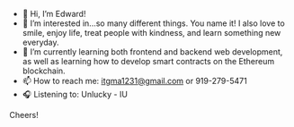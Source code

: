 - 👋 Hi, I’m Edward!
- 👀 I’m interested in...so many different things. You name it! I also love to smile, enjoy life, treat people with kindness, and learn something new everyday.
- 🌱 I’m currently learning both frontend and backend web development, as well as learning how to develop smart contracts on the Ethereum blockchain.
- 📫 How to reach me: itgma1231@gmail.com or 919-279-5471
- 🎧 Listening to: Unlucky - IU

Cheers!

<!---
eddyK15501/eddyK15501 is a ✨ special ✨ repository because its `README.md` (this file) appears on your GitHub profile.
You can click the Preview link to take a look at your changes.
--->
